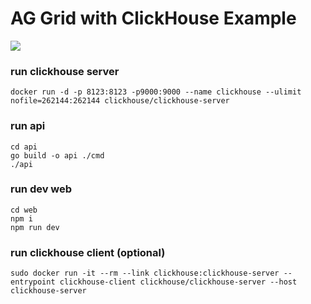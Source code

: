 # AG Grid with ClickHouse Example

![](https://github.com/cyberb/aggrid-clickhouse-example/releases/download/demo/output.gif)

### run clickhouse server

```
docker run -d -p 8123:8123 -p9000:9000 --name clickhouse --ulimit nofile=262144:262144 clickhouse/clickhouse-server
```

### run api

```
cd api
go build -o api ./cmd
./api
```

### run dev web
```
cd web
npm i
npm run dev
```

### run clickhouse client (optional)

```
sudo docker run -it --rm --link clickhouse:clickhouse-server --entrypoint clickhouse-client clickhouse/clickhouse-server --host clickhouse-server
```